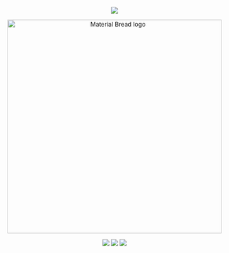 


<div align="center">
  
  ![](https://komarev.com/ghpvc/?username=atervir&color=85807d)
<p align="center">
    <img width="500" src="https://files.catbox.moe/8vak2k.png" alt="Material Bread logo">
</p>


[![](https://files.catbox.moe/5p9umi.png)](https://rentry.co/atervir)
[![](https://files.catbox.moe/310i4f.png)](https://atervir.atabook.org/)
[![](https://files.catbox.moe/dwvfgr.png)](https://pronouns.cc/@atervir)

